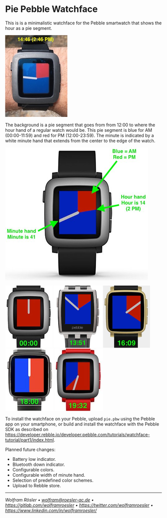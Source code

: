 # Pie Pebble Watchface

This is is a minimalistic watchface for the Pebble smartwatch that shows the hour as a pie segment.

![Photo of actual watch](pics/photo.jpg)

The background is a pie segment that goes from from 12:00 to where the hour hand of a regular watch would be. This pie segment is blue for AM (00:00-11:59) and red for PM (12:00-23:59). The minute is indicated by a white minute hand that extends from the center to the edge of the watch.

![Mockup showing 12:32](pics/14-41.jpg)

![Mockup showing 00:00](pics/00-00.jpg)
![Mockup showing 13:51](pics/13-51.jpg)
![Mockup showing 16-09](pics/16-09.jpg)
![Mockup showing 18:00](pics/18-00.jpg)
![Mockup showing 19:32](pics/19-32.jpg)

To install the watchface on your Pebble, upload `pie.pbw` using the Pebble app on your smartphone, or build and install the watchface with the Pebble SDK as described on https://developer.rebble.io/developer.pebble.com/tutorials/watchface-tutorial/part1/index.html.

Planned future changes:

* Battery low indicator.
* Bluetooth down indicator.
* Configurable colors.
* Configurable width of minute hand.
* Selection of predefined color schemes.
* Upload to Rebble store.

---
*Wolfram Rösler • wolfram@roesler-ac.de • https://gitlab.com/wolframroesler • https://twitter.com/wolframroesler • https://www.linkedin.com/in/wolframroesler/*
